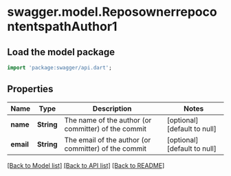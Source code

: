 # swagger.model.ReposownerrepocontentspathAuthor1

## Load the model package
```dart
import 'package:swagger/api.dart';
```

## Properties
Name | Type | Description | Notes
------------ | ------------- | ------------- | -------------
**name** | **String** | The name of the author (or committer) of the commit | [optional] [default to null]
**email** | **String** | The email of the author (or committer) of the commit | [optional] [default to null]

[[Back to Model list]](../README.md#documentation-for-models) [[Back to API list]](../README.md#documentation-for-api-endpoints) [[Back to README]](../README.md)

